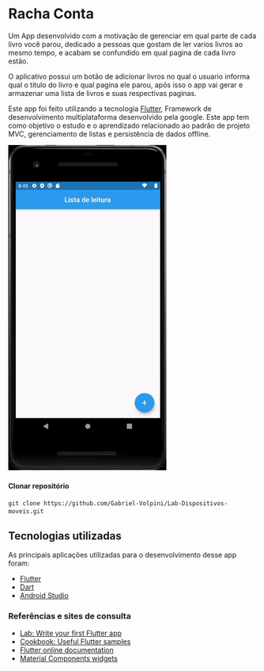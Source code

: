 # Racha Conta

Um App desenvolvido com a motivação de gerenciar em qual parte de cada livro você parou, dedicado a pessoas que gostam de ler varios livros ao mesmo tempo, e acabam se confundido em qual pagina de cada livro estão.

O aplicativo possui um botão de adicionar livros no qual o usuario informa qual o titulo do livro e qual pagina ele parou, após isso o app vai gerar e armazenar uma lista de livros e suas respectivas paginas.

Este app foi feito utilizando a tecnologia [Flutter](https://flutter.dev/), Framework de desenvolvimento multiplataforma desenvolvido pela google. Este app tem como objetivo o estudo e o aprendizado relacionado ao padrão de projeto MVC, gerenciamento de listas e persistência de dados offline.

![](/lista_livros_lidos/example/demo.gif)

#### Clonar repositório
```
git clone https://github.com/Gabriel-Volpini/Lab-Dispositivos-moveis.git
```

## Tecnologias utilizadas

As principais aplicações utilizadas para o desenvolvimento desse app foram:

- [Flutter](https://flutter.dev/)
- [Dart](https://dart.dev/guides/language)
- [Android Studio](https://developer.android.com/studio)

### Referências e sites de consulta
- [Lab: Write your first Flutter app](https://flutter.dev/docs/get-started/codelab)
- [Cookbook: Useful Flutter samples](https://flutter.dev/docs/cookbook)
- [Flutter online documentation](https://flutter.dev/docs)
- [Material Components widgets](https://flutter.dev/docs/development/ui/widgets/material)



